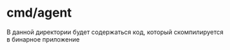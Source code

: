 # cmd/agent

В данной директории будет содержаться код, который скомпилируется в бинарное приложение